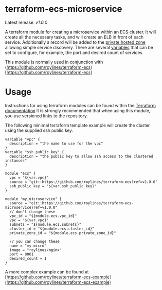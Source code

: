 # terraform-ecs-microservice
Latest release: *v1.0.0*

A terraform module for creating a microservice within an ECS cluster.
It will create all the necessary tasks, and will create an ELB in front of each service. 
Additionally a record will be added to the [private hosted zone](http://docs.aws.amazon.com/Route53/latest/DeveloperGuide/hosted-zones-private.html) allowing simple service discovery.
There are several [variables](https://github.com/roylines/terraform-ecs-microservice/blob/master/variables.tf) that can be set to configure, for example, the port and desired count of services.

This module is normally used in conjunction with (https://github.com/roylines/terraform-ecs)[https://github.com/roylines/terraform-ecs] 

# Usage 
Instructions for using terraform modules can be found within the [Terraform documentation](https://www.terraform.io/docs/modules/usage.html)
It is strongly recommended that when using this module, you use versioned links to the repository.

The following minimal terraform template example will create the cluster using the supplied ssh public key.

```
variable "vpc" {
  description = "the name to use for the vpc"
}
variable "ssh_public_key" {
  description = "the public key to allow ssh access to the clustered instances"
}

module "ecs" {
  vpc = "${var.vpc}"
  source = "git::https://github.com/roylines/terraform-ecs?ref=v2.0.0" 
  ssh_public_key = "${var.ssh_public_key}"
}

module "my_microservice" {
  source = "git::https://github.com/roylines/terraform-ecs-microservice?ref=v1.0.0" 
  // don't change these
  vpc_id = "${module.ecs.vpc_id}"
  vpc = "${var.vpc}"
  subnets = "${module.ecs.subnets}"
  cluster_id = "${module.ecs.cluster_id}"
  private_zone_id = "${module.ecs.private_zone_id}"
  
  // you can change these
  name = "my-micro"
  image = "roylines/nginx"
  port = 8001
  desired_count = 1
}
```

A more complex example can be found at [https://github.com/roylines/terraform-ecs-example](https://github.com/roylines/terraform-ecs-example) 
